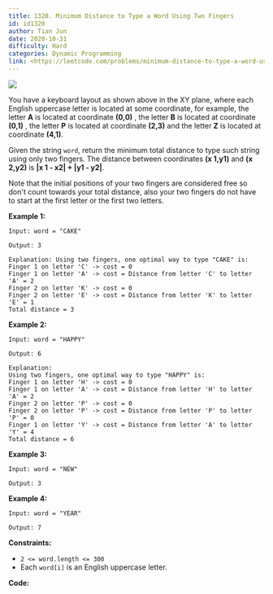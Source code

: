 ```yaml
---
title: 1320. Minimum Distance to Type a Word Using Two Fingers
id: id1320
author: Tian Jun
date: 2020-10-31
difficulty: Hard
categories: Dynamic Programming
link: <https://leetcode.com/problems/minimum-distance-to-type-a-word-using-two-fingers/description/>
---
```


![](https://assets.leetcode.com/uploads/2020/01/02/leetcode_keyboard.png)

You have a keyboard layout as shown above in the XY plane, where each English
uppercase letter is located at some coordinate, for example, the letter **A**
is located at coordinate **(0,0)** , the letter **B** is located at coordinate
**(0,1)** , the letter **P** is located at coordinate **(2,3)** and the letter
**Z** is located at coordinate **(4,1)**.

Given the string `word`, return the minimum total distance to type such string
using only two fingers. The distance between coordinates **(x 1,y1)** and **(x
2,y2)** is **|x 1 \- x2| + |y1 \- y2|**.

Note that the initial positions of your two fingers are considered free so
don't count towards your total distance, also your two fingers do not have to
start at the first letter or the first two letters.



**Example 1:**
            
	Input: word = "CAKE"    
	Output: 3    
	Explanation: Using two fingers, one optimal way to type "CAKE" is:     Finger 1 on letter 'C' -> cost = 0     Finger 1 on letter 'A' -> cost = Distance from letter 'C' to letter 'A' = 2     Finger 2 on letter 'K' -> cost = 0     Finger 2 on letter 'E' -> cost = Distance from letter 'K' to letter 'E' = 1     Total distance = 3    

**Example 2:**
            
	Input: word = "HAPPY"    
	Output: 6    
	Explanation:    Using two fingers, one optimal way to type "HAPPY" is:    Finger 1 on letter 'H' -> cost = 0    Finger 1 on letter 'A' -> cost = Distance from letter 'H' to letter 'A' = 2    Finger 2 on letter 'P' -> cost = 0    Finger 2 on letter 'P' -> cost = Distance from letter 'P' to letter 'P' = 0    Finger 1 on letter 'Y' -> cost = Distance from letter 'A' to letter 'Y' = 4    Total distance = 6    

**Example 3:**
            
	Input: word = "NEW"    
	Output: 3    

**Example 4:**
            
	Input: word = "YEAR"    
	Output: 7    



**Constraints:**

  * `2 <= word.length <= 300`
  * Each `word[i]` is an English uppercase letter.


**Code:**
